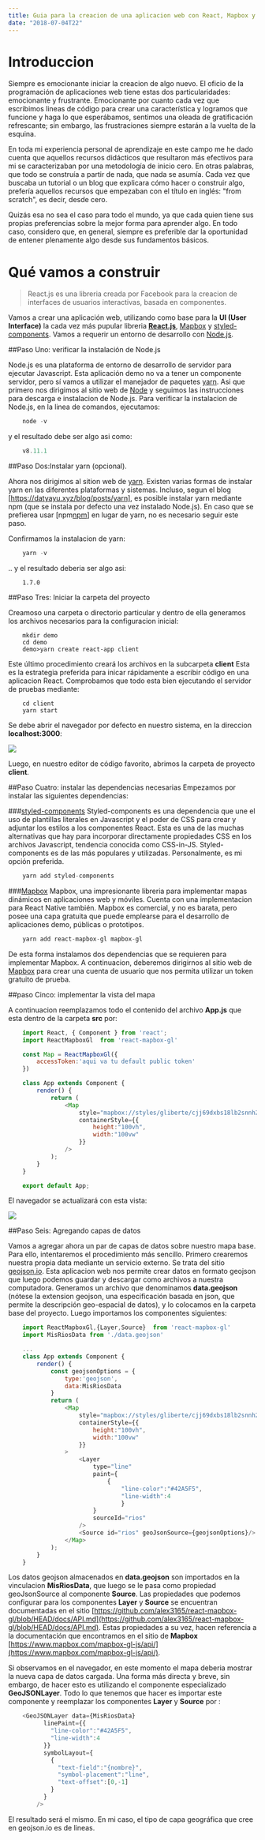 ```yaml
---
title: Guia para la creacion de una aplicacion web con React, Mapbox y styled-components
date: "2018-07-04T22"
---
```



# Introduccion

Siempre es emocionante iniciar la creacion de algo nuevo. El oficio de la programación de aplicaciones web tiene estas dos particularidades: emocionante y frustrante. Emocionante por cuanto cada vez que escribimos lineas de código para crear una característica y logramos que funcione y haga lo que esperábamos, sentimos una oleada de gratificación refrescante; sin embargo, las frustraciones siempre estarán a la vuelta de la esquina.

En toda mi experiencia personal de aprendizaje en este campo me he dado cuenta que aquellos recursos didácticos que resultaron más efectivos para mi se caracterizaban por una metodología de inicio cero. En otras palabras, que todo se construía a partir de nada, que nada se asumía. Cada vez que buscaba un tutorial o un blog que explicara cómo hacer o construir algo, prefería aquellos recursos que empezaban con el título en inglés: "from scratch", es decir, desde cero.

Quizás esa no sea el caso para todo el mundo, ya que cada quien tiene sus propias preferencias sobre la mejor forma para aprender algo. En todo caso, considero que, en general, siempre es preferible dar la oportunidad de entener plenamente algo desde sus fundamentos básicos.

# Qué vamos a construir


<blockquote>
React.js es una libreria creada por Facebook para la creacion de interfaces de usuarios interactivas, basada en componentes. 
</blockquote>


Vamos a crear una aplicación web, utilizando como base para la **UI (User Interface)** la cada vez más pupular libreria **[React.js][react]**, [Mapbox][mapbox] y [styled-components][styled]. Vamos a requerir un entorno de desarrollo con [Node.js][node].

##Paso Uno: verificar la instalación de Node.js

Node.js es una plataforma de entorno de desarrollo de servidor para ejecutar Javascript. Esta aplicación demo no va a tener un componente servidor, pero sí vamos a utilizar el manejador de paquetes [yarn][yarn]. Asi que primero nos dirigimos al sitio web de [Node][node] y seguimos las instrucciones para descarga e instalacion de Node.js. Para verificar la instalacion de Node.js, en la linea de comandos, ejecutamos:

```js
    node -v
```
y el resultado debe ser algo asi como:
```js
    v8.11.1
```

##Paso Dos:Instalar yarn (opcional).

Ahora nos dirigimos al sition web de [yarn][yarn]. Existen varias formas de instalar yarn en las diferentes plataformas y sistemas. Incluso, segun el blog [https://datyayu.xyz/blog/posts/yarn], es posible instalar yarn mediante npm (que se instala por defecto una vez instalado Node.js). En caso que se prefierea usar [npm[npm]] en lugar de yarn, no es necesario seguir este paso.

Confirmamos la instalacion de yarn:
```js
    yarn -v
```
.. y el resultado deberia ser algo asi:
```shell
    1.7.0
```

##Paso Tres: Iniciar la carpeta del proyecto

Creamoso una carpeta o directorio particular y dentro de ella generamos los archivos necesarios para la configuracion inicial:

```shell
    mkdir demo
    cd demo
    demo>yarn create react-app client
```
Este último procedimiento creará los archivos en la subcarpeta **client** Esta es la estrategia preferida para inicar rápidamente a escribir código en una aplicacion React.  Comprobamos que todo esta bien ejecutando el servidor de pruebas mediante:
```shell
    cd client
    yarn start
```
Se debe abrir el navegador por defecto en nuestro sistema, en la direccion **localhost:3000**:
<div class="imagen">
<img src="pic01.png">
<div> 

Luego, en nuestro editor de código favorito, abrimos la carpeta de proyecto **client**. 

##Paso Cuatro: instalar las dependencias necesarias
Empezamos por instalar las siguientes dependencias:

###[styled-components][styled]
Styled-components es una dependencia que une el uso de plantillas literales en Javascript y el poder de CSS para crear y adjuntar los estilos a los componentes React. Esta es una de las muchas alternativas que hay para incorporar directamente propiedades CSS en los archivos Javascript, tendencia conocida como CSS-in-JS. Styled-components es de las más populares y utilizadas. Personalmente, es mi opción preferida.

```js
    yarn add styled-components
```
###[Mapbox][mapbox]
Mapbox, una impresionante libreria para implementar mapas dinámicos en aplicaciones web y móviles. Cuenta con una implementacion para React Native también. Mapbox es comercial, y no es barata, pero posee una capa gratuita que puede emplearse para el desarrollo de aplicaciones demo, públicas o prototipos.

```js
    yarn add react-mapbox-gl mapbox-gl
```
De esta forma instalamos dos dependencias que se requieren para implementar Mapbox. A continuacion, deberemos dirigirnos al sitio web de [Mapbox][mapbox] para crear una cuenta de usuario que nos permita utilizar un token gratuito de prueba.

##paso Cinco: implementar la vista del mapa

A continuacion reemplazamos todo el contenido del archivo **App.js** que esta dentro de la carpeta **src** por:
```javascript
    import React, { Component } from 'react';
    import ReactMapboxGl  from 'react-mapbox-gl'

    const Map = ReactMapboxGl({
        accessToken:'aqui va tu default public token'
    })

    class App extends Component {
        render() {
            return (
                <Map 
                    style="mapbox://styles/gliberte/cjj69dxbs18lb2snnh2qainzi" //debes reemplazar esto por un estilo propio
                    containerStyle={{
                        height:"100vh",
                        width:"100vw"
                    }}
                />
            );
        }
    }

    export default App;
```

El navegador se actualizará con esta vista:
<div class="imagen">
<img src="vistamapa.png">
<div> 

##Paso Seis: Agregando capas de datos

Vamos a agregar ahora un par de capas de datos sobre nuestro mapa base. Para ello, intentaremos el procedimiento más sencillo. Primero crearemos nuestra propia data mediante un servicio externo. Se trata del sitio [geojson.io][geojsonio]. Esta aplicacion web nos permite crear datos en formato geojson que luego podemos guardar y descargar como archivos a nuestra computadora. Generamos un archivo que denominamos **data.geojson** (nótese la extension geojson, una especificación basada en json, que permite la descripción geo-espacial de datos), y lo colocamos en la carpeta base del proyecto. Luego importamos los componentes siguientes:

```javascript
    import ReactMapboxGl,{Layer,Source}  from 'react-mapbox-gl'
    import MisRiosData from './data.geojson'

    ...
    class App extends Component {
        render() {
            const geojsonOptions = {
                type:'geojson',
                data:MisRiosData
            }
            return (
                <Map 
                    style="mapbox://styles/gliberte/cjj69dxbs18lb2snnh2qainzi" //debes reemplazar esto por un estilo propio
                    containerStyle={{
                        height:"100vh",
                        width:"100vw"
                    }}
                >
                    <Layer
                        type="line"
                        paint={
                            {
                                "line-color":"#42A5F5",
                                "line-width":4
                                }
                        }
                        sourceId="rios"
                    />
                    <Source id="rios" geoJsonSource={geojsonOptions}/>
                </Map>
            );
        }
    }

```
Los datos geojson almacenados en **data.geojson** son importados en la vinculacion **MisRiosData**, que luego se le pasa como propiedad geoJsonSource al componente **Source**. Las propiedades que podemos  configurar para los componentes **Layer** y **Source** se encuentran documentadas en el sitio [https://github.com/alex3165/react-mapbox-gl/blob/HEAD/docs/API.md](https://github.com/alex3165/react-mapbox-gl/blob/HEAD/docs/API.md). Estas propiedades a su vez, hacen referencia a la documentación que encontramos en el sitio de **Mapbox** [https://www.mapbox.com/mapbox-gl-js/api/](https://www.mapbox.com/mapbox-gl-js/api/).

Si observamos en el navegador, en este momento el mapa deberia mostrar la nueva capa de datos cargada. Una forma más directa y breve, sin embargo, de hacer esto es utilizando el componente especializado **GeoJSONLayer**. Todo lo que tenemos que hacer es importar este componente y reemplazar los componentes **Layer** y **Source** por :

```javascript
    <GeoJSONLayer data={MisRiosData}
          linePaint={{
            "line-color":"#42A5F5",
            "line-width":4
          }}
          symbolLayout={
            {
              "text-field":"{nombre}",
              "symbol-placement":"line",
              "text-offset":[0,-1]
            }
          }
        />
```

El resultado será el mismo. En mi caso, el tipo de capa geográfica que cree en geojson.io es de lineas.


[node]:http://nodejs.org
[styled]:http://styled-components.com
[react]:http://reactjs.org
[mapbox]:http://mapbox.com
[yarn]:http://yarnpkg.com
[npm]:http://npmjs.com
[geojsonio]:http://geojson.io